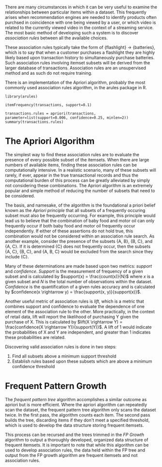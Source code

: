 There are many circumstances in which it can be very useful to examine the relationships between particular items within a dataset. This frequently arises when recommendation engines are needed to identify products often purchsed in coincidence with one being viewed by a user, or which video is related to the currently viewed video in the context of a streaming service. The most basic method of developing such a system is to discover _association rules_ between all the available choices. 

These association rules typically take the form of {flashlight} -> {batteries}, which is to say that when a customer purchases a flashlight they are highly likely based upon transaction history to simultaneously purchase batteries. Such association rules involving itemset subsets will be derived from the larger database of transactions. Association rules are an unsupervised method and as such do not require training.

There is an implementation of the Apriori algorithm, probably the most commonly used association rules algorithm, in the arules package in R.

```{r}
library(arules)

itemFrequency(transactions, support=0.1)

transactions.rules = apriori(transactions, parameter=list(support=0.006, confidence=0.25, minlen=2))
summary(transactions.rules)
```

# The Apriori Algorithm

The simplest way to find these association rules are to evaluate the presence of every possible subset of the itemsets. When there are large numbers of available items, finding these association rules can be computationally intensive. In a realistic scenario, many of these subsets will rarely, if ever, appear in the true transactional records and thus the computational burden of this process can be greatly alleviated by simply not considering these combinations. The Apriori algorithm is an extremely popular and simple method of reducing the number of subsets that need to be considered.

The basis, and namesake, of the algorithm is the foundational a priori belief known as the _Apriori principle_ that all subsets of a frequently occuring subset must also be frequently occurring. For example, this principle would lead us to believe that the combination of baby food and motor oil can only frequently occur if both baby food and motor oil frequently occur independently. If either of these assertions do not hold true, this combination would not be considered within an association rule search. As another example, consider the presence of the subsets {A, B}, {B, C}, and {A, C}. If it is determined {C} does not frequently occur, then the subsets {A, C}, {B, C}, and {A, B, C} would be excluded from the search since they include {C}.

Many of these determinations are made based upon two metrics: _support_ and _confidence_. _Support_ is the measurement of frequency of a given subset and is calculated by $support(x) = \frac{count(x)}{N}$ where $x$ is a given subset and $N$ is the total number of observations within the dataset. _Confidence_ is the quantification of a given rules accuracy and is calculated by $confidence(x \rightarrow y) = \frac{support(x, y)}{support(x)}$.

Another useful metric of association rules is _lift_, which is a metric that combines support and confidence to evaluate the dependence of one element of the association rule to the other. More practically, in the context of retail data, lift will report the likelihood of purchasing Y given the purchase of X. This is calculated by $lift(X \rightarrow Y) = \frac{confidence(X \rightarrow Y)}{support(Y)}$. A lift of 1 would indicate the probabilities of X and Y are independent, and greater than 1 indicates these probabilities are related.

Discovering valid association rules is done in two steps:

1. Find all subsets above a minimum support threshold
2. Establish rules based upon these subsets which are above a minimum confidence threshold

# Frequent Pattern Growth

The _frequent pattern tree_ algorithm accomplishes a similar outcome as apriori but is more efficient. Where the apriori algorithm can repeatedly scan the dataset, the frequent pattern tree algorithm only scans the dataset twice. In the first pass, the algorithm counts each item. The second pass builds the tree, discarding items if they don't meet a specified threshold, which is used to develop the data structure storing frequent itemsets. 

This process can be recursed and the trees trimmed in the _FP Growth_ algorithm to output a thoroughly developed, organized data structure of frequent itemsets. It is important to note that while this algorithm can be used to develop association rules, the data held within the FP tree and output from the FP growth algorithm are frequent itemsets and not association rules.
